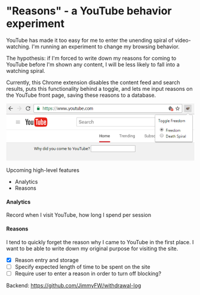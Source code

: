 # "Reasons" - a YouTube behavior experiment

YouTube has made it too easy for me to enter the unending spiral of video-watching. I'm running an experiment to change my browsing behavior.

The hypothesis: if I'm forced to write down my reasons for coming to YouTube before I'm shown any content, I will be less likely to fall into a watching spiral.

Currently, this Chrome extension disables the content feed and search results, puts this functionality behind a toggle, and lets me input reasons on the YouTube front page, saving these reasons to a database.

![Screenshot](https://raw.githubusercontent.com/JimmyFW/cold-turkey/master/screenv2.png)

Upcoming high-level features
- Analytics
- Reasons

#### Analytics
Record when I visit YouTube, how long I spend per session

#### Reasons
I tend to quickly forget the reason why I came to YouTube in the first place. I want to be able to write down my original purpose for visiting the site.

- [x] Reason entry and storage
- [ ] Specify expected length of time to be spent on the site
- [ ] Require user to enter a reason in order to turn off blocking?

Backend: https://github.com/JimmyFW/withdrawal-log
